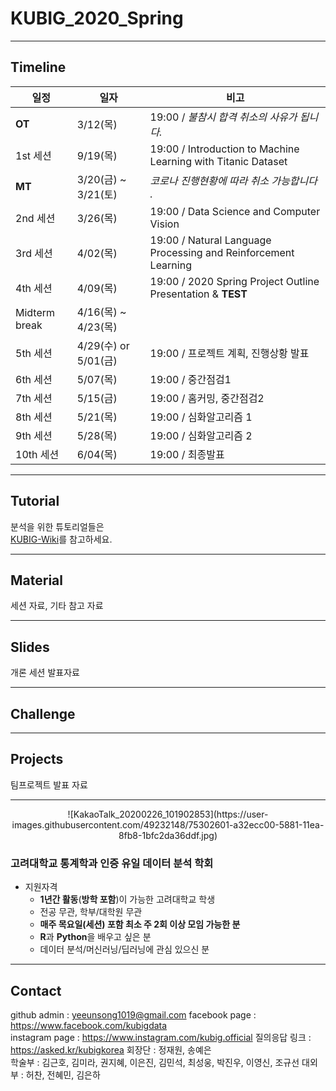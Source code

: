 # KUBIG_2020_Spring
--------------------------------------------------
## Timeline  
| 일정                    |  일자 | 비고                                |
| ------------------- | -------------|-------------------------- |
| **OT** | 3/12(목) | 19:00 / *불참시 합격 취소의 사유가 됩니다.* |
| 1st 세션 | 9/19(목) | 19:00 / Introduction to Machine Learning with Titanic Dataset |
| **MT** | 3/20(금) ~ 3/21(토) | *코로나 진행현황에 따라 취소 가능합니다 .*|
| 2nd 세션 | 3/26(목) | 19:00 / Data Science and Computer Vision |
| 3rd 세션 | 4/02(목) | 19:00 / Natural Language Processing and Reinforcement Learning  |
| 4th 세션 | 4/09(목) | 19:00 / 2020 Spring Project Outline Presentation & **TEST** |
| Midterm break | 4/16(목) ~ 4/23(목) |        |
| 5th 세션 | 4/29(수) or 5/01(금) | 19:00 / 프로젝트 계획, 진행상황 발표 |
| 6th 세션 | 5/07(목) | 19:00 / 중간점검1 |
| 7th 세션 | 5/15(금) | 19:00 / 홈커밍, 중간점검2 |
| 8th 세션 | 5/21(목) | 19:00 / 심화알고리즘 1 |
| 9th 세션 | 5/28(목) | 19:00 / 심화알고리즘 2 |
| 10th 세션 | 6/04(목) | 19:00 / 최종발표 |

-----------------------------------------------------
## Tutorial
분석을 위한 튜토리얼들은  
[KUBIG-Wiki](https://github.com/KU-BIG/KUBIG_Wiki)를 참고하세요.

-----------------------------------------------------
## Material
세션 자료, 기타 참고 자료

-----------------------------------------------------
## Slides
개론 세션 발표자료

-----------------------------------------------------
## Challenge


-----------------------------------------------------
## Projects
팀프로젝트 발표 자료


-----------------------------------------------------
<p align="center">
![KakaoTalk_20200226_101902853](https://user-images.githubusercontent.com/49232148/75302601-a32ecc00-5881-11ea-8fb8-1bfc2da36ddf.jpg)
</p>




### 고려대학교 통계학과 인증 유일 데이터 분석 학회
* 지원자격
  - **1년간 활동**(**방학 포함**)이 가능한 고려대학교 학생
  - 전공 무관, 학부/대학원 무관
  - **매주 목요일(세션) 포함 최소 주 2회 이상 모임 가능한 분**
  - **R**과 **Python**을 배우고 싶은 분
  - 데이터 분석/머신러닝/딥러닝에 관심 있으신 분


-----------------------------------------------------
## Contact
github admin : yeeunsong1019@gmail.com
facebook page : https://www.facebook.com/kubigdata  
instagram page : https://www.instagram.com/kubig.official
질의응답 링크 : https://asked.kr/kubigkorea
회장단 : 정재원, 송예은  
학술부 : 김근호, 김미라, 권지혜, 이은진, 김민석, 최성웅, 박진우, 이영신, 조규선
대외부 : 허찬, 전혜민, 김은하
 
